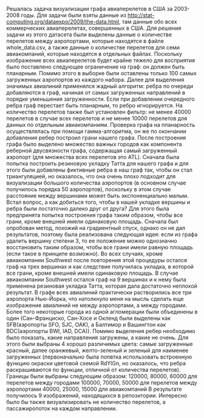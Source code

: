 Решалась задача визуализации графа авиаперелетов в США за 2003-2008 годы.
Для задачи были взяты данные из http://stat-computing.org/dataexpo/2009/the-data.html, там данные обо всех коммерческих
авиаперелетах, совершенных в США. Для решения задачи из этого датасета были выделены данные о количестве перелетов между
аэропортами, которые находятся в файле whole_data.csv, а также данные о количестве перелетов для семи авиакомпаний,
которые находятся в отдельных файлах.
Поскольку изображение всех авиаперелетов будет крайне тяжело для восприятия было поставлено следующее ограничение на граф:
он должен быть планарным. Помимо этого в выборке были оставлены только 100 самых загруженных аэропортов из каждого набора.
Далее для выделения значимых авиалиний применялся жадный алгоритм: ребра по очереди добавляются в граф, начиная от самых
загруженных направлений в порядке уменьшения загруженности. Если при добавлении очередного ребра граф перестает быть планарным, 
то ребро игнорируется. На количество перелетов также был установлен фильтр: не менее 40000 перелетов в случае всех перелетов и 
не менее 10000 перелетов для данных по отдельным авиакомпаниям. Проверка графа на планарность осуществлялась при помощи 
гамма-алгоритма, он же по окончании добавления ребер построил грани нашего графа.
После построения графа было выделено множество важных городов как компонента реберной двусвязности графа, содержащая самый
загруженный аэропорт (для множества всех перелетов это ATL). 
Сначала была попытка построить резиновую укладку Татта для нашего графа и для этого были добавлены фиктивные ребра в наш граф
так, чтобы он стал триангуляцией, но оказалось, что она очень плохо подходит для визуализации большого количества аэропортов 
(в основном случае получилось порядка 50 аэропортов), поскольку в этом случае расстояние между вершинами может быть
экспоненциально малым.
Встал вопрос, а как добиться того, чтобы в нашей укладке вершины и ребра были лостаточно далеко друг от друга?
Для этого была предпринята попытка построения графа таким образом, чтобы все грани, кроме внешней имели одинаковую площадь.
Сначала был опробован метод, похожий на градиентный спуск, однако он не дал результатов, поэтому была реализована
следующая идея: если из графа удалить вершину степени 3, то ее положение можно однозначно восстановить таким образом, 
чтобы все грани имели равную площадь (если такое в принципе возможно). Во всех случаях, кроме авиакомпании Southwest после 
повторения этой процедуры остался граф на трех вершинах и как следствие получилась укладка, в которой все грани, кроме внешней
имели одинаковую площадь. В случае авиакомпании Southwest остался граф на 9 вершинах и к нему была применена резиновая укладка 
Татта, которая дала достаточно неплохой результат. 
В графе всех авиалиний практически растворились все три аэропорта Нью-Йорка, что натолкнуло меня на мысль сделать еще
изображение авиалиний не между аэропортами, а между городами. Более того некоторые города из одной агломерации были объединены в
один (Сан-Франциско, Сан-Хосе и Окленд были выделены как SFB(аэропорты SFO, SJC, OAK), а Балтимор и Вашингтон как BDC(аэропорты
BWI, IAD, DCA)). 
Помимо выделения ребер необходимо было показать, какие направления загружены, а какие не очень. Для этого были выбраны 4 хорошо 
различимых цвета: самые загруженные красный, далее оранжевый, желто-зеленый и зеленый для наименее загруженных (первоначально 
была попвтка использовать встроенную функцию окраски цветовой схемой RdYlGn, но оказалось, что ребра раскрашиваются по функции,
отличной от количества перелетов). Границы были выбраны следующим образом:
120000, 80000, 60000 для перелетов между городами
100000, 70000, 50000 для перелетов между аэропортами
40000, 25000, 15000 для авиакомпаний
В результате получилось 9 изображений, находящихся в репозитории. Интересно было бы также визуализировать не количество 
перелетов, а пассажиропоток на каждом направлении.
